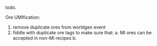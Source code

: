 todo.

Ore UMIfication:
1. remove duplicate ores from worldgen event
2. fiddle with duplicate ore tags to make sure that:
    a. MI ores can be accepted in non-MI recipes
    b. 